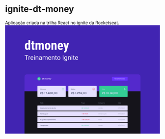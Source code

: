# ignite-dt-money

Aplicação criada na trilha React no ignite da Rocketseat.
![](/src/assets/Capa.png)
